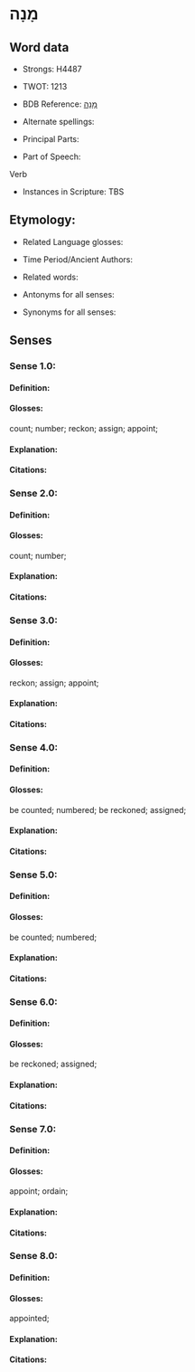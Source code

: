 # מָנָה

<!-- Status: S2="NeedsEdits" -->
<!-- Lexica used for edits:   -->

## Word data

* Strongs: H4487

* TWOT: 1213

* BDB Reference: [מָנָה](rc://en/bdb/dict/m.cm.aa)

* Alternate spellings:

* Principal Parts:

* Part of Speech:

Verb

* Instances in Scripture: TBS

## Etymology:

* Related Language glosses:

* Time Period/Ancient Authors:

* Related words:

* Antonyms for all senses:

* Synonyms for all senses:

## Senses

### Sense 1.0:

#### Definition:

#### Glosses:

count; number; reckon; assign; appoint; 

#### Explanation:

#### Citations:



### Sense 2.0:

#### Definition:

#### Glosses:

count; number; 

#### Explanation:

#### Citations:



### Sense 3.0:

#### Definition:

#### Glosses:

reckon; assign; appoint; 

#### Explanation:

#### Citations:



### Sense 4.0:

#### Definition:

#### Glosses:

be counted; numbered; be reckoned; assigned; 

#### Explanation:

#### Citations:



### Sense 5.0:

#### Definition:

#### Glosses:

be counted; numbered; 

#### Explanation:

#### Citations:



### Sense 6.0:

#### Definition:

#### Glosses:

be reckoned; assigned; 

#### Explanation:

#### Citations:



### Sense 7.0:

#### Definition:

#### Glosses:

appoint; ordain; 

#### Explanation:

#### Citations:



### Sense 8.0:

#### Definition:

#### Glosses:

appointed; 

#### Explanation:

#### Citations:



